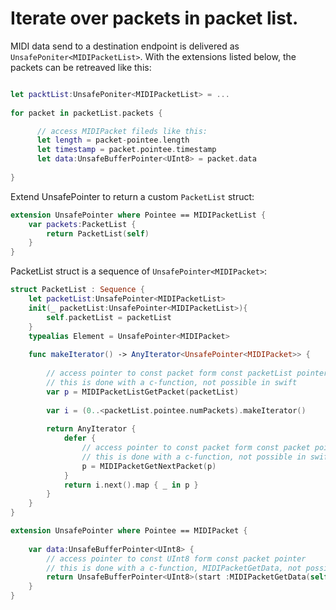 # Iterate over packets in packet list.

MIDI data send to a destination endpoint is delivered as `UnsafePoniter<MIDIPacketList>`.
With the extensions listed below, the packets can be retreaved like this:

```swift

let packtList:UnsafePoniter<MIDIPacketList> = ...
    
for packet in packetList.packets {

      // access MIDIPacket fileds like this:
      let length = packet-pointee.length
      let timestamp = packet.pointee.timestamp
      let data:UnsafeBufferPointer<UInt8> = packet.data
      
}

```
Extend UnsafePointer<MIDIPacketList> to return a custom `PacketList` struct:

```swift
extension UnsafePointer where Pointee == MIDIPacketList {
    var packets:PacketList {
        return PacketList(self)
    }
}
```
PacketList struct is a sequence of `UnsafePointer<MIDIPacket>`:
    
```swift
struct PacketList : Sequence {
    let packetList:UnsafePointer<MIDIPacketList>
    init(_ packetList:UnsafePointer<MIDIPacketList>){
        self.packetList = packetList
    }
    typealias Element = UnsafePointer<MIDIPacket>
    
    func makeIterator() -> AnyIterator<UnsafePointer<MIDIPacket>> {
        
        // access pointer to const packet form const packetList pointer
        // this is done with a c-function, not possible in swift
        var p = MIDIPacketListGetPacket(packetList)
        
        var i = (0..<packetList.pointee.numPackets).makeIterator()
        
        return AnyIterator {
            defer {
                // access pointer to const packet form const packet pointer
                // this is done with a c-function, not possible in swift
                p = MIDIPacketGetNextPacket(p)
            }
            return i.next().map { _ in p }
        }
    }
}
```

```swift
extension UnsafePointer where Pointee == MIDIPacket {
    
    var data:UnsafeBufferPointer<UInt8> {
        // access pointer to const UInt8 form const packet pointer
        // this is done with a c-function, MIDIPacketGetData, not possible in swift
        return UnsafeBufferPointer<UInt8>(start :MIDIPacketGetData(self), count: Int(pointee.length))
    }
}
```
